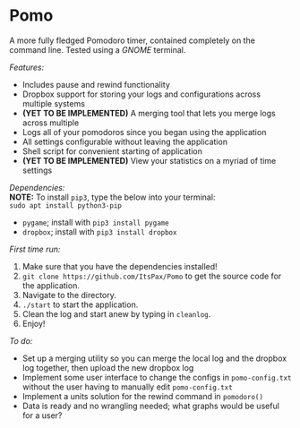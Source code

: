 # Pomo
A more fully fledged Pomodoro timer, contained completely on the command line. Tested using a _GNOME_ terminal.  

_Features:_  
- Includes pause and rewind functionality  
- Dropbox support for storing your logs and configurations across multiple systems  
- **(YET TO BE IMPLEMENTED)** A merging tool that lets you merge logs across multiple  
- Logs all of your pomodoros since you began using the application  
- All settings configurable without leaving the application  
- Shell script for convenient starting of application  
- **(YET TO BE IMPLEMENTED)** View your statistics on a myriad of time settings  

_Dependencies:_  
**NOTE:** To install `pip3`, type the below into your terminal:  
`sudo apt install python3-pip`  
  
- `pygame`; install with `pip3 install pygame`  
- `dropbox`; install with `pip3 install dropbox`  

_First time run:_  
1. Make sure that you have the dependencies installed!  
2. `git clone https://github.com/ItsPax/Pomo` to get the source code for the application.  
3. Navigate to the directory.   
4. `./start` to start the application.  
5. Clean the log and start anew by typing in `cleanlog`. 
6. Enjoy!


_To do:_  
- Set up a merging utility so you can merge the local log and the dropbox log together, then upload the new dropbox log  
- Implement some user interface to change the configs in `pomo-config.txt` without the user having to manually edit `pomo-config.txt`  
- Implement a units solution for the rewind command in `pomodoro()`  
- Data is ready and no wrangling needed; what graphs would be useful for a user?  
